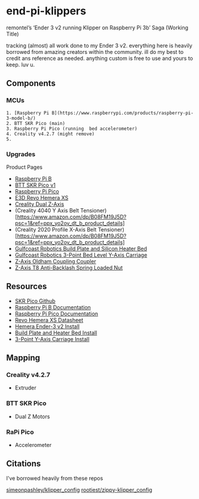 # end-pi-klippers
remontel’s ‘Ender 3 v2 running Klipper on Raspberry Pi 3b’ Saga (Working Title)

tracking (almost) all work done to my Ender 3 v2. everything here is heavily borrowed from amazing creators within the community. ill do my best to credit ans reference as needed. anything custom is free to use and yours to keep. luv u.


## Components



### MCUs



    1. [Raspberry Pi B](https://www.raspberrypi.com/products/raspberry-pi-3-model-b/)
    2. BTT SKR Pico (main)
    3. Raspberry Pi Pico (running  bed accelerometer)
    4. Creality v4.2.7 (might remove)
    5. 

 ### Upgrades

Product Pages

  - [Raspberry Pi B](https://www.raspberrypi.com/products/raspberry-pi-3-model-b/)
  - [BTT SKR Pico v1](https://biqu.equipment/products/btt-skr-pico-v1-0)
  - [Raspberry Pi Pico](https://www.raspberrypi.com/products/raspberry-pi-pico/)
  - [E3D Revo Hemera XS](https://e3d-online.com/products/revo-hemera-xs)
  - [Creality Dual Z-Axis](https://www.amazon.com/Official-Creality-Upgrade-Stepper-3D/dp/B09N8QQDSP) 
  - (Creality 4040 Y Axis Belt Tensioner)[https://www.amazon.com/dp/B08FM19J5D?psc=1&ref=ppx_yo2ov_dt_b_product_details] 
  - (Creality 2020 Profile X-Axis Belt Tensioner)[https://www.amazon.com/dp/B08FM19J5D?psc=1&ref=ppx_yo2ov_dt_b_product_details]
  - [Gulfcoast Robotics Build Plate and Silicon Heater Bed](https://gulfcoast-robotics.com/products/aluminum-build-plate-and-24v-200w-silicone-heater-for-heated-bed-creality-ender-3)
  - [Gulfcoast Robotics 3-Point Bed Level Y-Axis Carriage](https://gulfcoast-robotics.com/products/modular-y-carriage-plate-upgrade-creality-ender-3-point-leveling)
  - [Z-Axis Oldham Coupling Coupler](https://www.amazon.com/gp/product/B0B8MS2DSD?ie=UTF8&th=1) 
  - [Z-Axis T8 Anti-Backlash Spring Loaded Nut](https://www.amazon.com/gp/product/B08LZ1V56T?ie=UTF8&psc=1)



## Resources



- [SKR Pico Github](https://github.com/bigtreetech/SKR-Pico)
- [Raspberry Pi B Documentation](https://www.raspberrypi.com/documentation/computers/raspberry-pi.html)
- [Raspberry Pi Pico Documentation](https://www.raspberrypi.com/documentation/microcontrollers/raspberry-pi-pico.html)
- [Revo Hemera XS Datasheet](https://e3d-online.zendesk.com/hc/en-us/articles/5911118647709-Revo-Hemera-XS-Datasheet)
- [Hemera Ender-3 v2 Install](https://e3d-online.zendesk.com/hc/en-us/articles/360018062117-Hemera-Ender-3-V2-Ender-3-CR10-CR10-V2-Upgrade-Guide-Edition-2-)
- [Build Plate and Heater Bed Install](https://letsprint3d.net/how-to-install-the-gulfcoast-robotics-heated-bed-ender-3-5/)
- [3-Point Y-Axis Carriage Install](https://letsprint3d.net/guide-how-to-upgrade-the-y-carriage-plate-ender-3/)



 ## Mapping

 ### Creality v4.2.7

  - Extruder

 ### BTT SKR Pico

  - Dual Z Motors

 ### RaPi Pico

  - Accelerometer


## Citations

I've borrowed heavily from these repos

[simeonpashley/klipper_config](https://github.com/simeonpashley/klipper_config)
[rootiest/zippy-klipper_config](https://github.com/rootiest/zippy-klipper_config)
